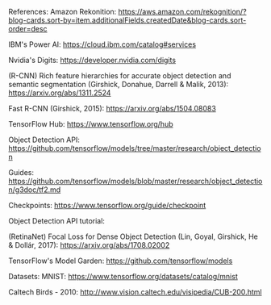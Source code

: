 References: 
Amazon Rekonition:
https://aws.amazon.com/rekognition/?blog-cards.sort-by=item.additionalFields.createdDate&blog-cards.sort-order=desc

IBM's Power AI:
https://cloud.ibm.com/catalog#services

Nvidia's Digits:
https://developer.nvidia.com/digits

(R-CNN) Rich feature hierarchies for accurate object detection and semantic segmentation (Girshick, Donahue, Darrell &   Malik, 2013):
https://arxiv.org/abs/1311.2524

Fast R-CNN (Girshick, 2015):
https://arxiv.org/abs/1504.08083

TensorFlow Hub:
https://www.tensorflow.org/hub

Object Detection API:
https://github.com/tensorflow/models/tree/master/research/object_detection

Guides:
https://github.com/tensorflow/models/blob/master/research/object_detection/g3doc/tf2.md

Checkpoints:
https://www.tensorflow.org/guide/checkpoint

Object Detection API tutorial:

(RetinaNet) Focal Loss for Dense Object Detection (Lin, Goyal, Girshick, He &  Dollár, 2017):
https://arxiv.org/abs/1708.02002

TensorFlow's Model Garden:
https://github.com/tensorflow/models

Datasets:
MNIST:
https://www.tensorflow.org/datasets/catalog/mnist

Caltech Birds - 2010:
http://www.vision.caltech.edu/visipedia/CUB-200.html


